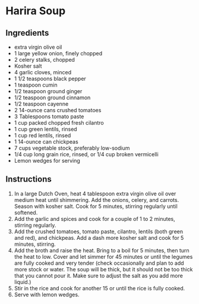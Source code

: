 # Harira Soup

## Ingredients

- extra virgin olive oil
- 1 large yellow onion, finely chopped
- 2 celery stalks, chopped
- Kosher salt
- 4 garlic cloves, minced
- 1 1/2 teaspoons black pepper
- 1 teaspoon cumin
- 1/2 teaspoon ground ginger
- 1/2 teaspoon ground cinnamon
- 1/2 teaspoon cayenne
- 2 14-ounce cans crushed tomatoes
- 3 Tablespoons tomato paste
- 1 cup packed chopped fresh cilantro
- 1 cup green lentils, rinsed
- 1 cup red lentils, rinsed
- 1 14-ounce can chickpeas
- 7 cups vegetable stock, preferably low-sodium
- 1/4 cup long grain rice, rinsed, or 1/4 cup broken vermicelli
- Lemon wedges for serving

## Instructions

1. In a large Dutch Oven, heat 4 tablespoon extra virgin olive oil over medium heat until shimmering. Add the onions, celery, and carrots. Season with kosher salt. Cook for 5 minutes, stirring regularly until softened.
1. Add the garlic and spices and cook for a couple of 1 to 2 minutes, stirring regularly.
1. Add the crushed tomatoes, tomato paste, cilantro, lentils (both green and red), and chickpeas. Add a dash more kosher salt and cook for 5 minutes, stirring.
1. Add the broth and raise the heat. Bring to a boil for 5 minutes, then turn the heat to low. Cover and let simmer for 45 minutes or until the legumes are fully cooked and very tender (check occasionally and plan to add more stock or water. The soup will be thick, but it should not be too thick that you cannot pour it. Make sure to adjust the salt as you add more liquid.)
1. Stir in the rice and cook for another 15 or until the rice is fully cooked.
1. Serve with lemon wedges.
